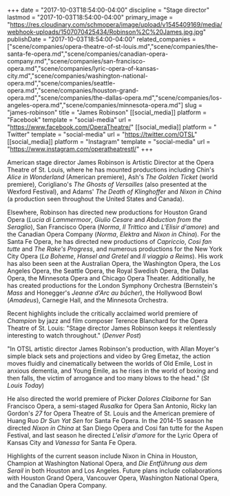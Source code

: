 +++
date = "2017-10-03T18:54:00-04:00"
discipline = "Stage director"
lastmod = "2017-10-03T18:54:00-04:00"
primary_image = "https://res.cloudinary.com/schmopera/image/upload/v1545409169/media/webhook-uploads/1507070425434/Robinson%2C%20James.jpg.jpg"
publishDate = "2017-10-03T18:54:00-04:00"
related_companies = ["scene/companies/opera-theatre-of-st-louis.md","scene/companies/the-santa-fe-opera.md","scene/companies/canadian-opera-company.md","scene/companies/san-francisco-opera.md","scene/companies/lyric-opera-of-kansas-city.md","scene/companies/washington-national-opera.md","scene/companies/seattle-opera.md","scene/companies/houston-grand-opera.md","scene/companies/the-dallas-opera.md","scene/companies/los-angeles-opera.md","scene/companies/minnesota-opera.md"]
slug = "james-robinson"
title = "James Robinson"
[[social_media]]
platform = "Facebook"
template = "social-media"
url = "https://www.facebook.com/OperaTheatre/"
[[social_media]]
platform = " Twitter"
template = "social-media"
url = "https://twitter.com/OTSL"
[[social_media]]
platform = "Instagram"
template = "social-media"
url = "https://www.instagram.com/operatheatrestl/"
+++

American stage director James Robinson is Artistic Director at the Opera Theatre of St. Louis, where he has mounted productions including Chin's *Alice in Wonderland* (American premiere), Ash's *The Golden Ticket* (world premiere), Corigliano's *The Ghosts of Versailles* (also presented at the Wexford Festival), and Adams' *The Death of Klinghoffer* and *Nixon in China* (a production seen throughout the United States and Canada). 

Elsewhere, Robinson has directed new productions for Houston Grand Opera (*Lucia di Lammermoor*, *Giulio Cesare* and *Abduction from the Seraglio*), San Francisco Opera (*Norma*, *Il Trittico* and *L'Elisir d'amore*) and the Canadian Opera Company (*Norma*, *Elektra* and *Nixon in China*). For the Santa Fe Opera, he has directed new productions of *Capriccio*, *Cosi fan tutte* and *The Rake's Progress*, and numerous productions for the New York City Opera (*La Boheme*, *Hansel and Gretel* and *Il viaggio a Reims*). His work has also been seen at the Australian Opera, the Washington Opera, the Los Angeles Opera, the Seattle Opera, the Royal Swedish Opera, the Dallas Opera, the Minnesota Opera and Chicago Opera Theater. 
Additionally, he has created productions for the London Symphony Orchestra (Bernstein's *Mass* and Honegger's *Jeanne d'Arc au bûcher*), the Hollywood Bowl (*Amadeus*), Carnegie Hall, and the Minnesota Orchestra. 

Recent highlights include the critically acclaimed world premiere of *Champion* by jazz and film composer Terence Blanchard for the Opera Theatre of St. Louis: "Stage director James Robinson keeps it relentlessly interesting to watch throughout." (*Denver Post*) 

"In OTSL artistic director James Robinson's production, with Allan Moyer's simple black sets and projections and video by Greg Emetaz, the action moves fluidly and cinematically between the worlds of Old Emile, Lost in anxious dementia, and Young Emile, as he rises in the world of boxing and then falls, the victim of arrogance and too many blows to the head." (*St Louis Today*) 

He also directed the world premiere of Picker *Dolores Claiborne* for San Francisco Opera, a semi-staged *Rusalka* for Opera San Antonio, Ricky Ian Gordon's *27* for Opera Theatre of St. Louis and the American premiere of Huang Ruo *Dr Sun Yat Sen* for Santa Fe Opera. In the 2014-15 season he directed *Nixon in China* at San Diego Opera and Cosi fan tutte for the Aspen Festival, and last season he directed *L'elisir d'amore* for the Lyric Opera of Kansas City and *Vanessa* for Santa Fe Opera. 

Highlights of the current season include Nixon in China in Houston, Champion at Washington National Opera, and *Die Entführung aus dem Serail* in both Houston and Los Angeles. Future plans include collaborations with Houston Grand Opera, Vancouver Opera, Washington National Opera, and the Canadian Opera Company.
